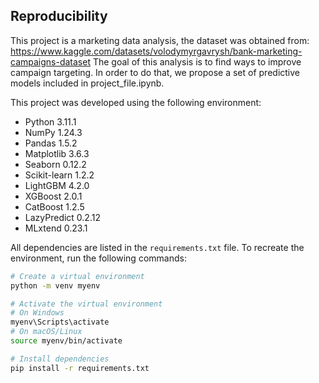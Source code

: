 ## Reproducibility

This project is a marketing data analysis, the dataset was obtained from: https://www.kaggle.com/datasets/volodymyrgavrysh/bank-marketing-campaigns-dataset 
The goal of this analysis is to find ways to improve campaign targeting. In order to do that, we propose a set of predictive models included in project_file.ipynb.


This project was developed using the following environment:

- Python 3.11.1
- NumPy 1.24.3
- Pandas 1.5.2
- Matplotlib 3.6.3
- Seaborn 0.12.2
- Scikit-learn 1.2.2
- LightGBM 4.2.0
- XGBoost 2.0.1
- CatBoost 1.2.5
- LazyPredict 0.2.12
- MLxtend 0.23.1

All dependencies are listed in the `requirements.txt` file. To recreate the environment, run the following commands:

```sh
# Create a virtual environment
python -m venv myenv

# Activate the virtual environment
# On Windows
myenv\Scripts\activate
# On macOS/Linux
source myenv/bin/activate

# Install dependencies
pip install -r requirements.txt
